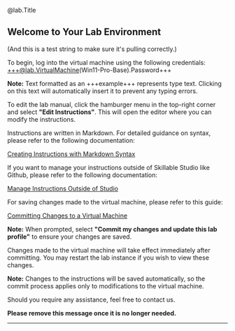 @lab.Title

## Welcome to Your Lab Environment

(And this is a test string to make sure it's pulling correctly.)

To begin, log into the virtual machine using the following credentials: +++@lab.VirtualMachine(Win11-Pro-Base).Password+++

**Note:** Text formatted as an +++example+++ represents type text. Clicking on this text will automatically insert it to prevent any typing errors.

To edit the lab manual, click the hamburger menu in the top-right corner and select **"Edit Instructions"**. This will open the editor where you can modify the instructions.

Instructions are written in Markdown. For detailed guidance on syntax, please refer to the following documentation:

[Creating Instructions with Markdown Syntax](https://docs.skillable.com/docs/creating-instructions-with-markdown-syntax)

If you want to manage your instructions outside of Skillable Studio like Github, please refer to the following documentation:

[Manage Instructions Outside of Studio](https://docs.skillable.com/docs/manage-instructions-outside-of-studio)

For saving changes made to the virtual machine, please refer to this guide:  

[Committing Changes to a Virtual Machine](https://docs.skillable.com/docs/committing-changes-to-a-lab)

**Note:** When prompted, select **"Commit my changes and update this lab profile"** to ensure your changes are saved.

Changes made to the virtual machine will take effect immediately after committing. You may restart the lab instance if you wish to view these changes.

**Note:** Changes to the instructions will be saved automatically, so the commit process applies only to modifications to the virtual machine.

Should you require any assistance, feel free to contact us.

**Please remove this message once it is no longer needed.**

---
